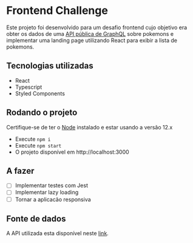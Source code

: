 # Frontend Challenge
Este projeto foi desenvolvido para um desafio frontend cujo objetivo era obter os dados de uma [API pública de GraphQL](https://graphql-pokemon.now.sh/) sobre pokemons e implementar uma landing page utilizando React para exibir a lista de pokemons.

## Tecnologias utilizadas

* React
* Typescript
* Styled Components

## Rodando o projeto
Certifique-se de ter o [Node](https://nodejs.org/en/docs/) instalado e estar usando a versão 12.x
- Execute `npm i`
- Execute `npm start`
- O projeto disponível em http://localhost:3000

## A fazer

- [ ] Implementar testes com Jest
- [ ] Implementar lazy loading
- [ ] Tornar a aplicacão responsiva

## Fonte de dados
A API utilizada esta disponível neste [link](https://graphql-pokemon.now.sh/).